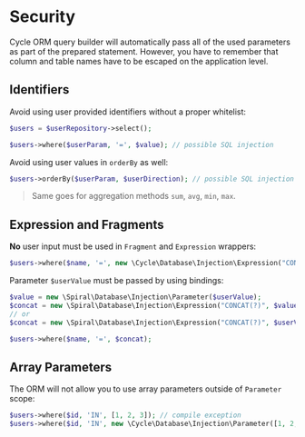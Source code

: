 # Security

Cycle ORM query builder will automatically pass all of the used parameters as part of the prepared statement. However, you
have to remember that column and table names have to be escaped on the application level.

## Identifiers

Avoid using user provided identifiers without a proper whitelist:

```php
$users = $userRepository->select();

$users->where($userParam, '=', $value); // possible SQL injection
```

Avoid using user values in `orderBy` as well:

```php
$users->orderBy($userParam, $userDirection); // possible SQL injection
```

> Same goes for aggregation methods `sum`, `avg`, `min`, `max`.

## Expression and Fragments

**No** user input must be used in `Fragment` and `Expression` wrappers:

```php
$users->where($name, '=', new \Cycle\Database\Injection\Expression("CONCAT($userValue)")); // possible SQL injection
```

Parameter `$userValue` must be passed by using bindings:

```php
$value = new \Spiral\Database\Injection\Parameter($userValue);
$concat = new \Spiral\Database\Injection\Expression("CONCAT(?)", $value);
// or
$concat = new \Spiral\Database\Injection\Expression("CONCAT(?)", $userValue); // it will be wrapped in Parameter class automatically.

$users->where($name, '=', $concat);
```

## Array Parameters

The ORM will not allow you to use array parameters outside of `Parameter` scope:

```php
$users->where($id, 'IN', [1, 2, 3]); // compile exception
$users->where($id, 'IN', new \Cycle\Database\Injection\Parameter([1, 2, 3])); // valid approach
```
